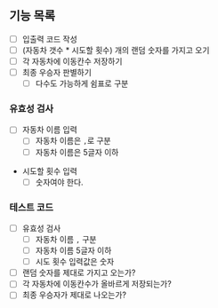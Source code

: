## 기능 목록

- [ ] 입출력 코드 작성
- [ ] (자동차 갯수 \* 시도할 횟수) 개의 랜덤 숫자를 가지고 오기
- [ ] 각 자동차에 이동칸수 저장하기
- [ ] 최종 우승자 판별하기
  - [ ] 다수도 가능하게 쉼표로 구분

### 유효성 검사

- [ ] 자동차 이름 입력
  - [ ] 자동차 이름은 `,`로 구분
  - [ ] 자동차 이름은 5글자 이하
- 시도할 횟수 입력
  - [ ] 숫자여야 한다.

### 테스트 코드

- [ ] 유효성 검사
  - [ ] 자동차 이름 `,` 구분
  - [ ] 자동차 이름 5글자 이하
  - [ ] 시도 횟수 입력값은 숫자
- [ ] 랜덤 숫자를 제대로 가지고 오는가?
- [ ] 각 자동차에 이동칸수가 올바르게 저장되는가?
- [ ] 최종 우승자가 제대로 나오는가?
